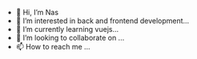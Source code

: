 - 👋 Hi, I’m Nas
- 👀 I’m interested in back and frontend development...
- 🌱 I’m currently learning vuejs...
- 💞️ I’m looking to collaborate on ...
- 📫 How to reach me ...

<!---
ajogenasir99/ajogenasir99 is a ✨ special ✨ repository because its `README.md` (this file) appears on your GitHub profile.
You can click the Preview link to take a look at your changes.
--->
